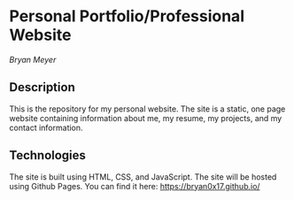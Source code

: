 # Personal Portfolio/Professional Website
*Bryan Meyer*

## Description

This is the repository for my personal website. The site is a static, one page website containing information about me, my resume, my projects, and my contact information.

## Technologies

The site is built using HTML, CSS, and JavaScript. The site will be hosted using Github Pages. You can find it here: https://bryan0x17.github.io/